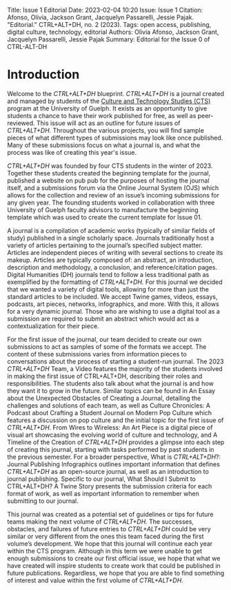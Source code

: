 Title: Issue 1 Editorial
Date: 2023-02-04 10:20
Issue: Issue 1
Citation: Afonso, Olivia, Jackson Grant, Jacquelyn Passarelli, Jessie Pajak. "Editorial." CTRL+ALT+DH, no. 2 (2023).
Tags: open access, publishing, digital culture, technology, editorial
Authors: Olivia Afonso, Jackson Grant, Jacquelyn Passarelli, Jessie Pajak
Summary: Editorial for the Issue 0 of CTRL-ALT-DH

# Introduction

Welcome to the *CTRL+ALT+DH* blueprint. *CTRL+ALT+DH* is a journal created and managed by students of the [Culture and Technology Studies (CTS)](https://www.uoguelph.ca/arts/cts) program at the University of Guelph. It exists as an opportunity to give students a chance to have their work published for free, as well as peer-reviewed. This issue will act as an outline for future issues of *CTRL+ALT+DH.* Throughout the various projects, you will find sample pieces of what different types of submissions may look like once published. Many of these submissions focus on what a journal is, and what the process was like of creating this year's issue.

*CTRL+ALT+DH* was founded by four CTS students in the winter of 2023. Together these students created the beginning template for the journal, published a website on pub pub for the purposes of hosting the journal itself, and a submissions forum via the Online Journal System (OJS) which allows for the collection and review of an issue’s incoming submissions for any given year. The founding students worked in collaboration with three University of Guelph faculty advisors to manufacture the beginning template which was used to create the current template for Issue 01.

A journal is a compilation of academic works (typically of similar fields of study) published in a single scholarly space. Journals traditionally host a variety of articles pertaining to the journal’s specified subject matter. Articles are independent pieces of writing with several sections to create its makeup. Articles are typically composed of: an abstract, an introduction, description and methodology, a conclusion, and reference/citation pages. Digital Humanities (DH) journals tend to follow a less traditional path as exemplified by the formatting of *CTRL+ALT+DH.* For this journal we decided that we wanted a variety of digital tools, allowing for more than just the standard articles to be included. We accept Twine games, videos, essays, podcasts, art pieces, networks, infographics, and more. With this, it allows for a very dynamic journal. Those who are wishing to use a digital tool as a submission are required to submit an abstract which would act as a contextualization for their piece.  

For the first issue of the journal, our team decided to create our own submissions to act as samples of some of the formats we accept. The content of these submissions varies from information pieces to conversations about the process of starting a student-run journal. The 2023 *CTRL+ALT+DH* Team, a Video features the majority of the students involved in making the first issue of CTRL+ALT+DH, describing their roles and responsibilities. The students also talk about what the journal is and how they want it to grow in the future. Similar topics can be found in An Essay about the Unexpected Obstacles of Creating a Journal, detailing the challenges and solutions of each team, as well as Culture Chronicles: A Podcast about Crafting a Student Journal on Modern Pop Culture which features a discussion on pop culture and the initial topic for the first issue of *CTRL+ALT+DH*. From Wires to Wireless: An Art Piece is a digital piece of visual art showcasing the evolving world of culture and technology, and A Timeline of the Creation of *CTRL+ALT+DH* provides a glimpse into each step of creating this journal, starting with tasks performed by past students in the previous semester. For a broader perspective, What is *CTRL+ALT+DH*?: Journal Publishing Infographics outlines important information that defines *CTRL+ALT+DH* as an open-source journal, as well as an introduction to journal publishing. Specific to our journal, What Should I Submit to CTRL+ALT+DH? A Twine Story presents the submission criteria for each format of work, as well as important information to remember when submitting to our journal. 

This journal was created as a potential set of guidelines or tips for future teams making the next volume of *CTRL+ALT+DH*. The successes, obstacles, and failures of future entries to *CTRL+ALT+DH* could be very similar or very different from the ones this team faced during the first volume’s development. We hope that this journal will continue each year within the CTS program. Although in this term we were unable to get enough submissions to create our first official issue, we hope that what we have created will inspire students to create work that could be published in future publications. Regardless, we hope that you are able to find something of interest and value within the first volume of *CTRL+ALT+DH*.